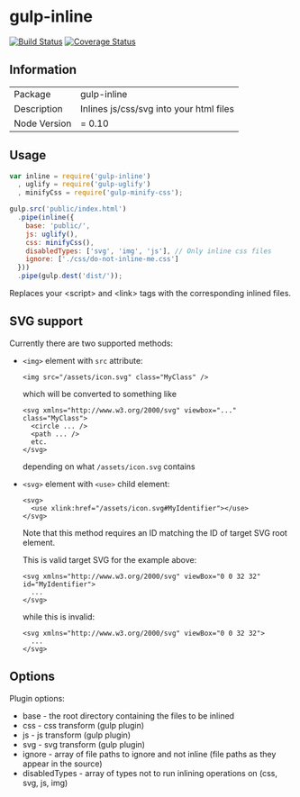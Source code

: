 gulp-inline
===========
[![Build Status](https://drone.io/github.com/ashaffer/gulp-inline/status.png)](https://drone.io/github.com/ashaffer/gulp-inline/latest)
[![Coverage Status](https://drone.io/github.com/ashaffer/gulp-inline/files/badge.png)](https://drone.io/github.com/ashaffer/gulp-inline/files/coverage/lcov-report/index.html)

## Information

<table>
  <tr><td>Package</td><td>gulp-inline</td></tr>
  <tr><td>Description</td><td>Inlines js/css/svg into your html files</td></tr>
  <tr><td>Node Version</td><td>= 0.10</td></tr>
</table>


## Usage

```javascript
var inline = require('gulp-inline')
  , uglify = require('gulp-uglify')
  , minifyCss = require('gulp-minify-css');

gulp.src('public/index.html')
  .pipe(inline({
    base: 'public/',
    js: uglify(),
    css: minifyCss(),
    disabledTypes: ['svg', 'img', 'js'], // Only inline css files
    ignore: ['./css/do-not-inline-me.css']
  }))
  .pipe(gulp.dest('dist/'));
```

Replaces your &lt;script&gt; and &lt;link&gt; tags with the corresponding inlined files.

## SVG support

Currently there are two supported methods:

- `<img>` element with `src` attribute:

  ```
  <img src="/assets/icon.svg" class="MyClass" />
  ```

  which will be converted to something like

  ```
  <svg xmlns="http://www.w3.org/2000/svg" viewbox="..." class="MyClass">
    <circle ... />
    <path ... />
    etc.
  </svg>
  ```

  depending on what `/assets/icon.svg` contains

- `<svg>` element with `<use>` child element:

  ```
  <svg>
    <use xlink:href="/assets/icon.svg#MyIdentifier"></use>
  </svg>
  ```

  Note that this method requires an ID matching the ID of target SVG root element.

  This is valid target SVG for the example above:

  ```
  <svg xmlns="http://www.w3.org/2000/svg" viewBox="0 0 32 32" id="MyIdentifier">
    ...
  </svg>
  ```

  while this is invalid:

  ```
  <svg xmlns="http://www.w3.org/2000/svg" viewBox="0 0 32 32">
    ...
  </svg>
  ```

## Options

Plugin options:

  * base - the root directory containing the files to be inlined
  * css - css transform (gulp plugin)
  * js - js transform (gulp plugin)
  * svg - svg transform (gulp plugin)
  * ignore - array of file paths to ignore and not inline (file paths as they appear in the source)
  * disabledTypes - array of types not to run inlining operations on (css, svg, js, img)
